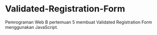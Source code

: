 # Validated-Registration-Form
Pemrograman Web B pertemuan 5 membuat Validated Registration Form menggunakan JavaScript.
